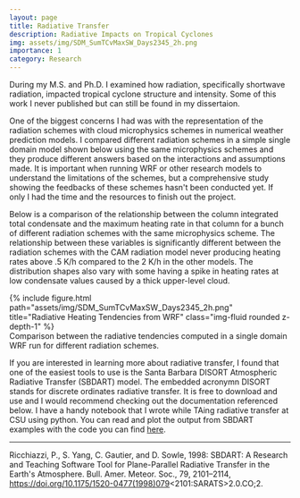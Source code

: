 ```yaml
---
layout: page
title: Radiative Transfer
description: Radiative Impacts on Tropical Cyclones
img: assets/img/SDM_SumTCvMaxSW_Days2345_2h.png
importance: 1
category: Research
---
```



During my M.S. and Ph.D. I examined how radiation, specifically shortwave radiation, impacted tropical cyclone structure and intensity. Some of this work I never published but can still be found in my dissertaion. 


One of the biggest concerns I had was with the representation of the radiation schemes with cloud microphysics schemes in numerical weather prediction models. I compared different radiation schemes in a simple single domain model shown below using the same microphysics schemes and they produce different answers based on the interactions and assumptions made. It is important when running WRF or other research models to understand the limitations of the schemes, but a comprehensive study showing the feedbacks of these schemes hasn't been conducted yet. If only I had the time and the resources to finish out the project. 

Below is a comparison of the relationship between the column integrated total condensate and the maximum heating rate in that column for a bunch of different radiation schemes with the same microphysics scheme. The relationship between these variables is significantly different between the radiation schemes with the CAM radiation model never producing heating rates above .5 K/h compared to the 2 K/h in the other models. The distribution shapes also vary with some having a spike in heating rates at low condensate values caused by a thick upper-level cloud.  


<div class="row">
    <div class="col-sm mt-3 mt-md-0">
        {% include figure.html path="assets/img/SDM_SumTCvMaxSW_Days2345_2h.png" title="Radiative Heating Tendencies from WRF" class="img-fluid rounded z-depth-1" %}
    </div>
</div>
<div class="caption">
    Comparison between the radiative tendencies computed in a single domain WRF run for different radiation schemes.
</div>



If you are interested in learning more about radiative transfer, I found that one of the easiest tools to use is the Santa Barbara DISORT Atmospheric Radiative Transfer (SBDART) model. The embedded acronymn DISORT stands for discrete ordinates radiative transfer. It is free to download and use and I would recommend checking out the documentation referenced below. I have a handy notebook that I wrote while TAing radiative transfer at CSU using python. You can read and plot the output from SBDART examples with the code you can find <a href="../../assets/RP_SBDART_ATS622.html">here</a>.


---


Ricchiazzi, P., S. Yang, C. Gautier, and D. Sowle, 1998: SBDART: A Research and Teaching Software Tool for Plane-Parallel Radiative Transfer in the Earth's Atmosphere. Bull. Amer. Meteor. Soc., 79, 2101–2114, https://doi.org/10.1175/1520-0477(1998)079<2101:SARATS>2.0.CO;2. 







